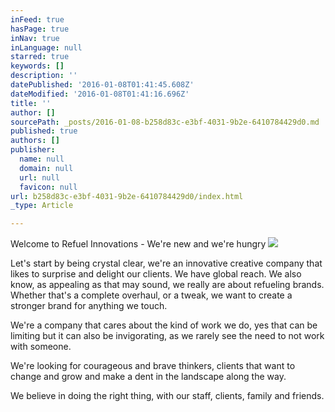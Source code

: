 ```yaml
---
inFeed: true
hasPage: true
inNav: true
inLanguage: null
starred: true
keywords: []
description: ''
datePublished: '2016-01-08T01:41:45.608Z'
dateModified: '2016-01-08T01:41:16.696Z'
title: ''
author: []
sourcePath: _posts/2016-01-08-b258d83c-e3bf-4031-9b2e-6410784429d0.md
published: true
authors: []
publisher:
  name: null
  domain: null
  url: null
  favicon: null
url: b258d83c-e3bf-4031-9b2e-6410784429d0/index.html
_type: Article

---
```

Welcome to Refuel Innovations - We're new and we're hungry
![](https://the-grid-user-content.s3-us-west-2.amazonaws.com/215e4b4b-cbb4-4bdb-8147-024cb9d26459.png)

Let's start by being crystal clear, we're an innovative creative company that likes to surprise and delight our clients. We have global reach.  We also know, as appealing as that may sound, we really are about refueling brands. Whether that's a complete overhaul, or a tweak, we want to create a stronger brand for anything we touch.

We're a company that cares about the kind of work we do, yes that can be limiting but it can also be invigorating, as we rarely see the need to not work with someone. 

We're looking for courageous and brave thinkers, clients that want to change and grow and make a dent in the landscape along the way. 

We believe in doing the right thing, with our staff, clients, family and friends.